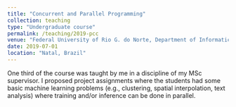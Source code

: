 ```yaml
---
title: "Concurrent and Parallel Programming"
collection: teaching
type: "Undergraduate course"
permalink: /teaching/2019-pcc
venue: "Federal University of Rio G. do Norte, Department of Informatics and Applied Mathematics"
date: 2019-07-01
location: "Natal, Brazil"
---
```


One third of the course was taught by me in a discipline of my MSc supervisor.
I proposed project assignments where the students had some basic machine
learning problems (e.g., clustering, spatial interpolation, text analysis)
where training and/or inference can be done in parallel.
